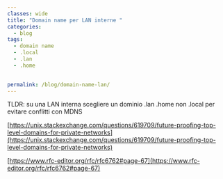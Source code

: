 ```yaml
---
classes: wide
title: "Domain name per LAN interne "
categories:
  - blog
tags:
  - domain name
  - .local
  - .lan
  - .home  
  

permalink: /blog/domain-name-lan/
---
```

TLDR: su una LAN interna scegliere un dominio .lan .home non .local per evitare conflitti con MDNS



[https://unix.stackexchange.com/questions/619709/future-proofing-top-level-domains-for-private-networks](https://unix.stackexchange.com/questions/619709/future-proofing-top-level-domains-for-private-networks)


[https://www.rfc-editor.org/rfc/rfc6762#page-67](https://www.rfc-editor.org/rfc/rfc6762#page-67)